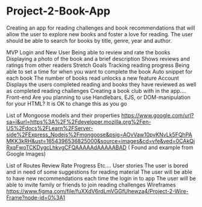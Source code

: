 # Project-2-Book-App
Creating an app for reading challenges and book recommendations that will allow the user to explore new books and foster a love for reading. The user should be able to search for books by title, genre, year and author.

MVP
Login and New User
Being able to review and rate the books
Displaying a photo of the book and a brief description
Shows reviews and ratings from other readers
Stretch Goals
Tracking reading progress
Being able to set a time for when you want to complete the book
Auto snippet for each book
The number of books read unlocks a new feature
Account Displays the users completed reading and books they have reviewed as well as completed reading challenges
Creating a book club with in the app....
Front-end
Are you planning to use Handlebars, EJS, or DOM-manipulation for your HTML?
It is OK to change this as you go

List of Mongoose models and their properties
https://www.google.com/url?sa=i&url=https%3A%2F%2Fdeveloper.mozilla.org%2Fen-US%2Fdocs%2FLearn%2FServer-side%2FExpress_Nodejs%2Fmongoose&psig=AOvVaw10pyKNvLk5FQhPAMKK3kRH&ust=1654396536825000&source=images&cd=vfe&ved=0CAkQjRxqFwoTCKDygcLhkvgCFQAAAAAdAAAAABAD ( Found and example from Google Images)

List of Routes
Review
Rate
Progress
Etc....
User stories
The user is bored and in need of some suggestions for reading material
The user will be able to have new recommendations each time the login in to app
The user will be able to invite family or friends to join reading challenges
Wireframes
https://www.figma.com/file/fuXXdV6rdLmVGGfUhewza4/Project-2-Wire-Frame?node-id=0%3A1
